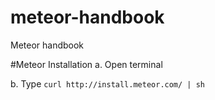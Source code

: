 # meteor-handbook
Meteor handbook

#Meteor Installation
a. Open terminal

b. Type `curl http://install.meteor.com/ | sh`
